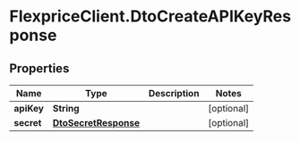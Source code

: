 # FlexpriceClient.DtoCreateAPIKeyResponse

## Properties

Name | Type | Description | Notes
------------ | ------------- | ------------- | -------------
**apiKey** | **String** |  | [optional] 
**secret** | [**DtoSecretResponse**](DtoSecretResponse.md) |  | [optional] 


